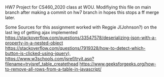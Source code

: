 HW7 Project for CS460_2020 class at WOU.
Modifiying this file on main branch after making a commit on hw7 branch in hopes this stops a ff merge later.

Some Sources for this assignment
    worked with Reggie J(Johnson?) on the last leg of getting ajax implemented
    https://stackoverflow.com/questions/33547578/deserializing-json-with-a-property-in-a-nested-object
    https://stackoverflow.com/questions/7919328/how-to-detect-which-button-is-clicked-using-jquery),
    https://www.w3schools.com/jsref/tryit.asp?filename=tryjsref_table_createthead
    https://www.geeksforgeeks.org/how-to-remove-all-rows-from-a-table-in-javascript/